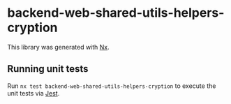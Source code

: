 # backend-web-shared-utils-helpers-cryption

This library was generated with [Nx](https://nx.dev).

## Running unit tests

Run `nx test backend-web-shared-utils-helpers-cryption` to execute the unit tests via [Jest](https://jestjs.io).
